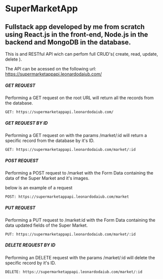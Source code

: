 # SuperMarketApp

## Fullstack app developed by me from scratch using React.js in the front-end, Node.js in the backend and MongoDB in the database.

This is and RESTful API wich can perfom full CRUD's( create, read, update, delete ).

The API can be acessed on the following url: https://supermarketappapi.leonardodaiub.com/

##### GET REQUEST

Performing a GET request on the root URL will return all the records from the database.
```
GET: https://supermarketappapi.leonardodaiub.com/
```
##### GET REQUEST BY ID

Performing a GET request on with the params /market/:id will return a specific record from the database by it's ID.
```
GET: https://supermarketappapi.leonardodaiub.com/market/:id
```
##### POST REQUEST

Performing a POST request to /market with the Form Data containing the data of the Super Market and it's images.

below is an example of a request
```
POST: https://supermarketappapi.leonardodaiub.com/market
```
##### PUT REQUEST

Performing a PUT request to /market:id with the Form Data containing the data updated fields of the Super Market.
```
PUT: https://supermarketappapi.leonardodaiub.com/market/:id
```
##### DELETE REQUEST BY ID

Performing an DELETE request with the params /market/:id will delete the specific record by it's ID.
```
DELETE: https://supermarketappapi.leonardodaiub.com/market/:id
```
